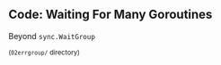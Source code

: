 ## Code: Waiting For Many Goroutines

Beyond `sync.WaitGroup`

<small>(`02errgroup/` directory)</small>
